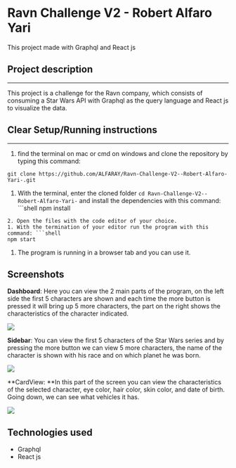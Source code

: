 # Ravn Challenge V2 - Robert Alfaro Yari

This project made with Graphql and React js

## Project description

---

This project is a challenge for the Ravn company, which consists of consuming a Star Wars API with Graphql as the query language and React js to visualize the data.

## Clear Setup/Running instructions

---

1.  find the terminal on mac or cmd on windows and clone the repository by typing this command:

```shell
git clone https://github.com/ALFARAY/Ravn-Challenge-V2--Robert-Alfaro-Yari-.git
```

1.  With the terminal, enter the cloned folder `cd Ravn-Challenge-V2--Robert-Alfaro-Yari-` and install the dependencies with this command: ```shell
    npm install

````
2. Open the files with the code editor of your choice.
1. With the termination of your editor run the program with this command: ```shell
npm start
````

1.  The program is running in a browser tab and you can use it.

## Screenshots

**Dashboard**: Here you can view the 2 main parts of the program, on the left side the first 5 characters are shown and each time the more button is pressed it will bring up 5 more characters, the part on the right shows the characteristics of the character indicated.

![](https://i.ibb.co/5RZ4Zzz/dashboard.jpg)

**Sidebar**: You can view the first 5 characters of the Star Wars series and by pressing the more button we can view 5 more characters, the name of the character is shown with his race and on which planet he was born.

![](https://i.ibb.co/vHBs2Pp/sidebar.jpg)

**CardView: **In this part of the screen you can view the characteristics of the selected character, eye color, hair color, skin color, and date of birth. Going down, we can see what vehicles it has.

![](https://i.ibb.co/pxHpZTd/detalles.jpg)

## Technologies used

- Graphql
- React js
